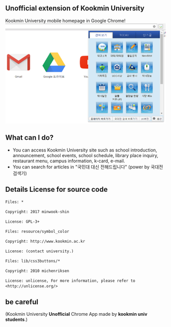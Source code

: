 ## Unofficial extension of Kookmin University
Kookmin University mobile homepage in Google Chrome!
![ScreenShot](https://github.com/minwook-shin/kookmin-university-home/blob/master/resource/screenshot.PNG)
## What can I do? 
* You can access Kookmin University site such as school introduction, announcement, school events, school schedule, library place inquiry, restaurant menu, campus information, k-card, e-mail.
* You can search for articles in "국민대 대신 전해드립니다" (power by 국대전 검색기)

## Details License for source code

`Files: *` 

`Copyright: 2017 minwook-shin`

`License: GPL-3+`




`Files: resource/symbol_color`

`Copyright: http://www.kookmin.ac.kr`

`License: (contact university.)`




`Files: lib/css3buttons/*`

`Copyright: 2010 michenriksen`

`License: unlicense, For more information, please refer to <http://unlicense.org/>`

## be careful

(Kookmin University <b>Unofficial</b> Chrome App made by <b>kookmin univ students</b>.)
